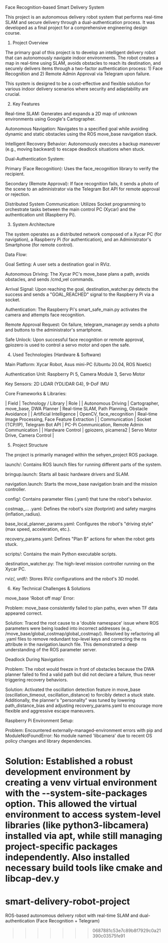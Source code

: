 Face Recognition-based Smart Delivery System

This project is an autonomous delivery robot system that performs real-time SLAM and secure delivery through a dual-authentication process. It was developed as a final project for a comprehensive engineering design course.

1. Project Overview

The primary goal of this project is to develop an intelligent delivery robot that can autonomously navigate indoor environments. The robot creates a map in real-time using SLAM, avoids obstacles to reach its destination, and securely delivers items through a two-factor authentication process: 1) Face Recognition and 2) Remote Admin Approval via Telegram upon failure.

This system is designed to be a cost-effective and flexible solution for various indoor delivery scenarios where security and adaptability are crucial.

2. Key Features

Real-time SLAM: Generates and expands a 2D map of unknown environments using Google's Cartographer.

Autonomous Navigation: Navigates to a specified goal while avoiding dynamic and static obstacles using the ROS move_base navigation stack.

Intelligent Recovery Behavior: Autonomously executes a backup maneuver (e.g., moving backward) to escape deadlock situations when stuck.

Dual-Authentication System:

Primary (Face Recognition): Uses the face_recognition library to verify the recipient.

Secondary (Remote Approval): If face recognition fails, it sends a photo of the scene to an administrator via the Telegram Bot API for remote approval or rejection.

Distributed System Communication: Utilizes Socket programming to orchestrate tasks between the main control PC (Xycar) and the authentication unit (Raspberry Pi).

3. System Architecture

The system operates as a distributed network composed of a Xycar PC (for navigation), a Raspberry Pi (for authentication), and an Administrator's Smartphone (for remote control).

Data Flow:

Goal Setting: A user sets a destination goal in RViz.

Autonomous Driving: The Xycar PC's move_base plans a path, avoids obstacles, and sends /cmd_vel commands.

Arrival Signal: Upon reaching the goal, destination_watcher.py detects the success and sends a "GOAL_REACHED" signal to the Raspberry Pi via a socket.

Authentication: The Raspberry Pi's smart_safe_main.py activates the camera and attempts face recognition.

Remote Approval Request: On failure, telegram_manager.py sends a photo and buttons to the administrator's smartphone.

Safe Unlock: Upon successful face recognition or remote approval, gpiozero is used to control a servo motor and open the safe.

4. Used Technologies (Hardware & Software)

Main Platform: Xycar Robot, Asus mini-PC (Ubuntu 20.04, ROS Noetic)

Authentication Unit: Raspberry Pi 5, Camera Module 3, Servo Motor

Key Sensors: 2D LiDAR (YDLIDAR G4), 9-DoF IMU

Core Frameworks & Libraries:

| Field | Technology / Library | Role |
| Autonomous Driving | Cartographer, move_base, DWA Planner | Real-time SLAM, Path Planning, Obstacle Avoidance |
| Artificial Intelligence | OpenCV, face_recognition | Real-time Image Processing, Face Feature Extraction |
| Communication | Socket (TCP/IP), Telegram Bot API | PC-Pi Communication, Remote Admin Communication |
| Hardware Control | gpiozero, picamera2 | Servo Motor Drive, Camera Control |

5. Project Structure

The project is primarily managed within the sehyen_project ROS package.

launch/: Contains ROS launch files for running different parts of the system.

bringup.launch: Starts all basic hardware drivers and SLAM.

navigation.launch: Starts the move_base navigation brain and the mission controller.

config/: Contains parameter files (.yaml) that tune the robot's behavior.

costmap_... .yaml: Defines the robot's size (footprint) and safety margins (inflation_radius).

base_local_planner_params.yaml: Configures the robot's "driving style" (max speed, acceleration, etc.).

recovery_params.yaml: Defines "Plan B" actions for when the robot gets stuck.

scripts/: Contains the main Python executable scripts.

destination_watcher.py: The high-level mission controller running on the Xycar PC.

rviz/, urdf/: Stores RViz configurations and the robot's 3D model.

6. Key Technical Challenges & Solutions

move_base 'Robot off map' Error:

Problem: move_base consistently failed to plan paths, even when TF data appeared correct.

Solution: Traced the root cause to a 'double namespace' issue where ROS parameters were being loaded into incorrect addresses (e.g., /move_base/global_costmap/global_costmap/). Resolved by refactoring all .yaml files to remove redundant top-level keys and correcting the ns attribute in the navigation.launch file. This demonstrated a deep understanding of the ROS parameter server.

Deadlock During Navigation:

Problem: The robot would freeze in front of obstacles because the DWA planner failed to find a valid path but did not declare a failure, thus never triggering recovery behaviors.

Solution: Activated the oscillation detection feature in move_base (oscillation_timeout, oscillation_distance) to forcibly detect a stuck state. Additionally, the planner's "personality" was tuned by lowering path_distance_bias and adjusting recovery_params.yaml to encourage more flexible and aggressive escape maneuvers.

Raspberry Pi Environment Setup:

Problem: Encountered externally-managed-environment errors with pip and ModuleNotFoundError: No module named 'libcamera' due to recent OS policy changes and library dependencies.

Solution: Established a robust development environment by creating a venv virtual environment with the --system-site-packages option. This allowed the virtual environment to access system-level libraries (like python3-libcamera) installed via apt, while still managing project-specific packages independently. Also installed necessary build tools like cmake and libcap-dev.y
=======
# smart-delivery-robot-project
ROS-based autonomous delivery robot with real-time SLAM and dual-authentication (Face Recognition + Telegram)
>>>>>>> 0687881c53e7c89b8f7929c0a21390c03575fe91
